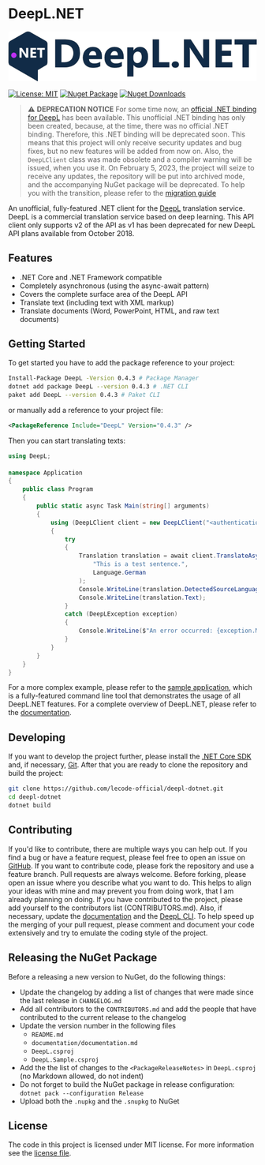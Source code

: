 # DeepL.NET

![DeepL.NET Logo](https://raw.githubusercontent.com/lecode-official/deepl-dotnet/master/documentation/images/banner.png "DeepL.NET Logo")

[![License: MIT](https://img.shields.io/github/license/lecode-official/deepl-dotnet)](https://github.com/lecode-official/deepl-dotnet/blob/master/LICENSE)
[![Nuget Package](https://img.shields.io/nuget/v/DeepL)](https://www.nuget.org/packages/DeepL)
[![Nuget Downloads](https://img.shields.io/nuget/dt/DeepL)](https://www.nuget.org/packages/DeepL)

> :warning: **DEPRECATION NOTICE** For some time now, an [official .NET binding for DeepL](https://github.com/DeepLcom/deepl-dotnet) has been available. This unofficial .NET binding has only been created, because, at the time, there was no official .NET binding. Therefore, this .NET binding will be deprecated soon. This means that this project will only receive security updates and bug fixes, but no new features will be added from now on. Also, the `DeepLClient` class was made obsolete and a compiler warning will be issued, when you use it. On February 5, 2023, the project will seize to receive any updates, the repository will be put into archived mode, and the accompanying NuGet package will be deprecated. To help you with the transition, please refer to the [migration guide](https://github.com/lecode-official/deepl-dotnet/blob/master/documentation/migration-guide.md)

An unofficial, fully-featured .NET client for the [DeepL](https://www.deepl.com/translator) translation service. DeepL is a commercial translation service based on deep learning. This API client only supports v2 of the API as v1 has been deprecated for new DeepL API plans available from October 2018.

## Features

- .NET Core and .NET Framework compatible
- Completely asynchronous (using the async-await pattern)
- Covers the complete surface area of the DeepL API
- Translate text (including text with XML markup)
- Translate documents (Word, PowerPoint, HTML, and raw text documents)

## Getting Started

To get started you have to add the package reference to your project:

```bash
Install-Package DeepL -Version 0.4.3 # Package Manager
dotnet add package DeepL --version 0.4.3 # .NET CLI
paket add DeepL --version 0.4.3 # Paket CLI
```

or manually add a reference to your project file:

```xml
<PackageReference Include="DeepL" Version="0.4.3" />
```

Then you can start translating texts:

```csharp
using DeepL;

namespace Application
{
    public class Program
    {
        public static async Task Main(string[] arguments)
        {
            using (DeepLClient client = new DeepLClient("<authentication key>", useFreeApi: false))
            {
                try
                {
                    Translation translation = await client.TranslateAsync(
                        "This is a test sentence.",
                        Language.German
                    );
                    Console.WriteLine(translation.DetectedSourceLanguage);
                    Console.WriteLine(translation.Text);
                }
                catch (DeepLException exception)
                {
                    Console.WriteLine($"An error occurred: {exception.Message}");
                }
            }
        }
    }
}
```

For a more complex example, please refer to the [sample application](https://github.com/lecode-official/deepl-dotnet/tree/master/source/DeepL.Cli), which is a fully-featured command line tool that demonstrates the usage of all DeepL.NET features. For a complete overview of DeepL.NET, please refer to the [documentation](https://github.com/lecode-official/deepl-dotnet/blob/master/documentation/documentation.md).

## Developing

If you want to develop the project further, please install the [.NET Core SDK](https://dotnet.microsoft.com/download) and, if necessary, [Git](https://git-scm.com/downloads). After that you are ready to clone the repository and build the project:

```bash
git clone https://github.com/lecode-official/deepl-dotnet.git
cd deepl-dotnet
dotnet build
```

## Contributing

If you'd like to contribute, there are multiple ways you can help out. If you find a bug or have a feature request, please feel free to open an issue on [GitHub](https://github.com/lecode-official/deepl-dotnet/issues). If you want to contribute code, please fork the repository and use a feature branch. Pull requests are always welcome. Before forking, please open an issue where you describe what you want to do. This helps to align your ideas with mine and may prevent you from doing work, that I am already planning on doing. If you have contributed to the project, please add yourself to the contributors list (CONTRIBUTORS.md). Also, if necessary, update the [documentation](https://github.com/lecode-official/deepl-dotnet/tree/master/documentation) and the [DeepL CLI](https://github.com/lecode-official/deepl-dotnet/tree/master/source/DeepL.Cli). To help speed up the merging of your pull request, please comment and document your code extensively and try to emulate the coding style of the project.

## Releasing the NuGet Package

Before a releasing a new version to NuGet, do the following things:

- Update the changelog by adding a list of changes that were made since the last release in `CHANGELOG.md`
- Add all contributors to the `CONTRIBUTORS.md` and add the people that have contributed to the current release to the changelog
- Update the version number in the following files
  - `README.md`
  - `documentation/documentation.md`
  - `DeepL.csproj`
  - `DeepL.Sample.csproj`
- Add the the list of changes to the `<PackageReleaseNotes>` in `DeepL.csproj` (no Markdown allowed, do not indent)
- Do not forget to build the NuGet package in release configuration: `dotnet pack --configuration Release`
- Upload both the `.nupkg` and the `.snupkg` to NuGet

## License

The code in this project is licensed under MIT license. For more information see the [license file](https://github.com/lecode-official/deepl-dotnet/blob/master/LICENSE).
